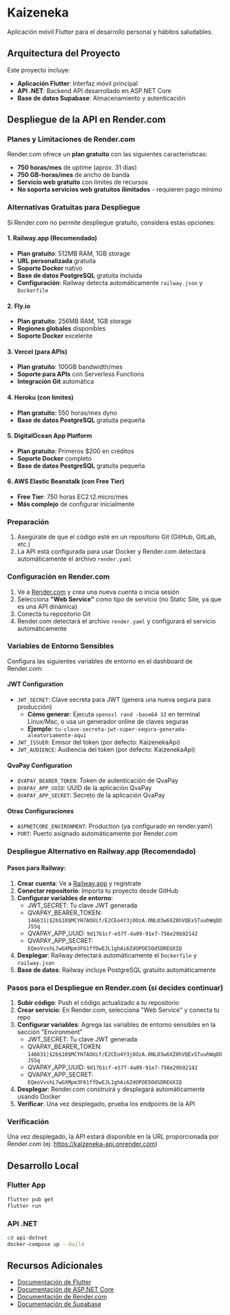# Kaizeneka

Aplicación móvil Flutter para el desarrollo personal y hábitos saludables.

## Arquitectura del Proyecto

Este proyecto incluye:
- **Aplicación Flutter**: Interfaz móvil principal
- **API .NET**: Backend API desarrollado en ASP.NET Core
- **Base de datos Supabase**: Almacenamiento y autenticación

## Despliegue de la API en Render.com

### Planes y Limitaciones de Render.com
Render.com ofrece un **plan gratuito** con las siguientes características:
- **750 horas/mes** de uptime (aprox. 31 días)
- **750 GB-horas/mes** de ancho de banda
- **Servicio web gratuito** con límites de recursos
- **No soporta servicios web gratuitos ilimitados** - requieren pago mínimo

### Alternativas Gratuitas para Despliegue
Si Render.com no permite despliegue gratuito, considera estas opciones:

#### 1. Railway.app (Recomendado)
- **Plan gratuito**: 512MB RAM, 1GB storage
- **URL personalizada** gratuita
- **Soporte Docker** nativo
- **Base de datos PostgreSQL** gratuita incluida
- **Configuración**: Railway detecta automáticamente `railway.json` y `Dockerfile`

#### 2. Fly.io
- **Plan gratuito**: 256MB RAM, 1GB storage
- **Regiones globales** disponibles
- **Soporte Docker** excelente

#### 3. Vercel (para APIs)
- **Plan gratuito**: 100GB bandwidth/mes
- **Soporte para APIs** con Serverless Functions
- **Integración Git** automática

#### 4. Heroku (con límites)
- **Plan gratuito**: 550 horas/mes dyno
- **Base de datos PostgreSQL** gratuita pequeña

#### 5. DigitalOcean App Platform
- **Plan gratuito**: Primeros $200 en créditos
- **Soporte Docker** completo
- **Base de datos PostgreSQL** gratuita pequeña

#### 6. AWS Elastic Beanstalk (con Free Tier)
- **Free Tier**: 750 horas EC2 t2.micro/mes
- **Más complejo** de configurar inicialmente

### Preparación
1. Asegúrate de que el código esté en un repositorio Git (GitHub, GitLab, etc.)
2. La API está configurada para usar Docker y Render.com detectará automáticamente el archivo `render.yaml`

### Configuración en Render.com
1. Ve a [Render.com](https://render.com) y crea una nueva cuenta o inicia sesión
2. Selecciona **"Web Service"** como tipo de servicio (no Static Site, ya que es una API dinámica)
3. Conecta tu repositorio Git
4. Render.com detectará el archivo `render.yaml` y configurará el servicio automáticamente

### Variables de Entorno Sensibles
Configura las siguientes variables de entorno en el dashboard de Render.com:

#### JWT Configuration
- `JWT_SECRET`: Clave secreta para JWT (genera una nueva segura para producción)
  - **Cómo generar**: Ejecuta `openssl rand -base64 32` en terminal Linux/Mac, o usa un generador online de claves seguras
  - **Ejemplo**: `tu-clave-secreta-jwt-super-segura-generada-aleatoriamente-aqui`
- `JWT_ISSUER`: Emisor del token (por defecto: KaizenekaApi)
- `JWT_AUDIENCE`: Audiencia del token (por defecto: KaizenekaApi)

#### QvaPay Configuration
- `QVAPAY_BEARER_TOKEN`: Token de autenticación de QvaPay
- `QVAPAY_APP_UUID`: UUID de la aplicación QvaPay
- `QVAPAY_APP_SECRET`: Secreto de la aplicación QvaPay

#### Otras Configuraciones
- `ASPNETCORE_ENVIRONMENT`: Production (ya configurado en render.yaml)
- `PORT`: Puerto asignado automáticamente por Render.com

### Despliegue Alternativo en Railway.app (Recomendado)

#### Pasos para Railway:
1. **Crear cuenta**: Ve a [Railway.app](https://railway.app) y regístrate
2. **Conectar repositorio**: Importa tu proyecto desde GitHub
3. **Configurar variables de entorno**:
   - JWT_SECRET: Tu clave JWT generada
   - QVAPAY_BEARER_TOKEN: `146631|$2b$10$MCYH7AOUif/E2CEo4Y3jOOzA.0NLO3w6XZ8hVQExSTuuhWqOOJSSq`
   - QVAPAY_APP_UUID: `9d17b1cf-e57f-4a09-91e7-756e20b92142`
   - QVAPAY_APP_SECRET: `EQeoVvshL7wGXMpm3F61ffDwEJL1ghAi6ZdOPOE5OdSDREUXIQ`
4. **Desplegar**: Railway detectará automáticamente el `Dockerfile` y `railway.json`
5. **Base de datos**: Railway incluye PostgreSQL gratuito automáticamente

### Pasos para el Despliegue en Render.com (si decides continuar)
1. **Subir código**: Push el código actualizado a tu repositorio
2. **Crear servicio**: En Render.com, selecciona "Web Service" y conecta tu repo
3. **Configurar variables**: Agrega las variables de entorno sensibles en la sección "Environment"
   - JWT_SECRET: Tu clave JWT generada
   - QVAPAY_BEARER_TOKEN: `146631|$2b$10$MCYH7AOUif/E2CEo4Y3jOOzA.0NLO3w6XZ8hVQExSTuuhWqOOJSSq`
   - QVAPAY_APP_UUID: `9d17b1cf-e57f-4a09-91e7-756e20b92142`
   - QVAPAY_APP_SECRET: `EQeoVvshL7wGXMpm3F61ffDwEJL1ghAi6ZdOPOE5OdSDREUXIQ`
4. **Desplegar**: Render.com construirá y desplegará automáticamente usando Docker
5. **Verificar**: Una vez desplegado, prueba los endpoints de la API

### Verificación
Una vez desplegado, la API estará disponible en la URL proporcionada por Render.com (ej: https://kaizeneka-api.onrender.com)

## Desarrollo Local

### Flutter App
```bash
flutter pub get
flutter run
```

### API .NET
```bash
cd api-dotnet
docker-compose up --build
```

## Recursos Adicionales

- [Documentación de Flutter](https://docs.flutter.dev/)
- [Documentación de ASP.NET Core](https://docs.microsoft.com/en-us/aspnet/core/)
- [Documentación de Render.com](https://docs.render.com/)
- [Documentación de Supabase](https://supabase.com/docs)

